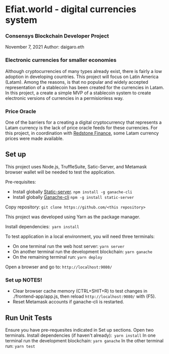 # Efiat.world - digital currencies system
### Consensys Blockchain Developer Project
November 7, 2021
Author: daigaro.eth

### Electronic currencies for smaller economies
Although cryptocurrencies of many types already exist, there is fairly a low adoption in developing countries. This project will focus on Latin America (Latam).
Among the reasons, is that no popular and widely accepted representation of a stablecoin has been created for the currencies in Latam. In this project, a create a simple MVP of a stablecoin system to create electronic versions of currencies in a permisionless way.

### Price Oracle 
One of the barriers for a creating a digital cryptocurrency  that represents a Latam currency is the lack of price oracle feeds for these currencies. For this project, in coordination with [Redstone Finance](https://redstone.finance/), some Latam currency prices were made available. 

## Set up
This project uses Node.js, TruffleSuite, Satic-Server, and Metamask browser wallet will be needed to test the application. 

Pre-requisites:
- Install globally [Static-server](https://yarnpkg.com/package/static-server). `npm install -g ganache-cli`
- Install globally [Ganache-cli](https://github.com/trufflesuite/ganache-cli-archive) `npm -g install static-server`

Copy repository: `git clone https://github.com/<this repository>`

This project was developed using Yarn as the package manager.

Install dependencies:` yarn install`

To test application in a local environment, you will need three terminals:

- On one terminal run the web host server: `yarn server`
- On another terminal run the development blockchain:  `yarn ganache`
- On the remaining terminal run: `yarn deploy`

Open a browser and go to: `http://localhost:9080/`

### Set up NOTES! 

- Clear browser cache memory (CTRL+SHIT+R) to test changes in ./frontend-app/app.js, then reload `http://localhost:9080/` with (F5).
- Reset Metamask accounts if ganache-cli is restarted.

## Run Unit Tests
Ensure you have pre-requesites indicated in Set up sections.
Open two terminals.
Install dependencies (if haven't already):` yarn install`
In one terminal run the development blockchain: `yarn ganache`
In the other terminal run: `yarn test`
